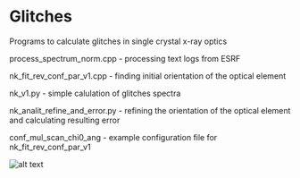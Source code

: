 # Glitches
Programs to calculate glitches in single crystal x-ray optics


process_spectrum_norm.cpp - processing text logs from ESRF

nk_fit_rev_conf_par_v1.cpp - finding initial orientation of the optical element

nk_v1.py - simple calulation of glitches spectra

nk_analit_refine_and_error.py - refining the orientation of the optical element and calculating resulting error

conf_mul_scan_chi0_ang - example configuration file for nk_fit_rev_conf_par_v1

![alt text](plot_om0_phi0.gif?raw=true)
